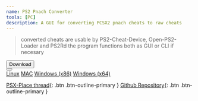 ```yaml
---
name: PS2 Pnach Converter
tools: [PC]
description: A GUI for converting PCSX2 pnach cheats to raw cheats
---
```


> converted cheats are usable by PS2-Cheat-Device, Open-PS2-Loader and PS2Rd
the program functions both as GUI or CLI if necesary

<div class="bs-component">
   <div class="btn-group" role="group" aria-label="Button group with nested dropdown">
      <button type="button" class="btn btn-primary">Download</button>
      <div class="btn-group" role="group">
         <button id="btnGroupDrop1" type="button" class="btn btn-primary dropdown-toggle" data-toggle="dropdown" aria-haspopup="true" aria-expanded="false"></button>
         <div class="dropdown-menu" aria-labelledby="btnGroupDrop1">
            <a class="dropdown-item" href="https://github.com/israpps/PS2-pnach-converter/releases/download/latest/PS2-pnach-converter-linux.7z">Linux</a>
            <a class="dropdown-item" href="https://github.com/israpps/PS2-pnach-converter/releases/download/latest/PS2-pnach-converter-macos.7z">MAC</a>
            <a class="dropdown-item" href="https://github.com/israpps/PS2-pnach-converter/releases/download/latest/PS2-pnach-converter-windows.7z">Windows (x86)</a>
            <a class="dropdown-item" href="https://github.com/israpps/PS2-pnach-converter/releases/download/latest/PS2-pnach-converter-windowsx64.7z">Windows (x64)</a>
         </div>
      </div>
   </div>
</div>

<!---[Download](https://www.psx-place.com/resources/playstation2-pnach-converter.1304/download?version=2407){: .btn .btn-outline-primary } --->
[PSX-Place thread](https://www.psx-place.com/resources/playstation2-pnach-converter.1304/){: .btn .btn-outline-primary }
[Github Repository](https://github.com/israpps/PS2-pnach-converter){: .btn .btn-outline-primary }